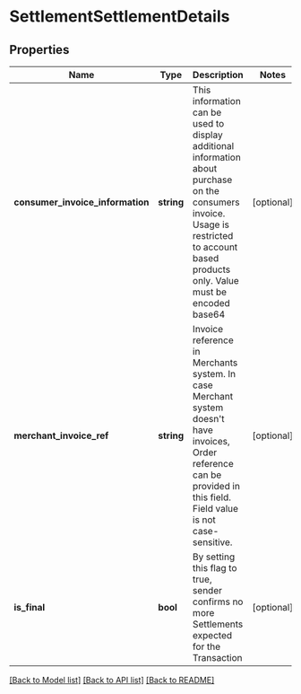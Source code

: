 # SettlementSettlementDetails

## Properties
Name | Type | Description | Notes
------------ | ------------- | ------------- | -------------
**consumer_invoice_information** | **string** | This information can be used to display additional information about purchase on the consumers invoice. Usage is restricted to account based products only. Value must be encoded base64 | [optional] 
**merchant_invoice_ref** | **string** | Invoice reference in Merchants system. In case Merchant system doesn&#x27;t have invoices, Order reference can be provided in this field. Field value is not case-sensitive. | [optional] 
**is_final** | **bool** | By setting this flag to true, sender confirms no more Settlements expected for the Transaction | [optional] 

[[Back to Model list]](../../README.md#documentation-for-models) [[Back to API list]](../../README.md#documentation-for-api-endpoints) [[Back to README]](../../README.md)

